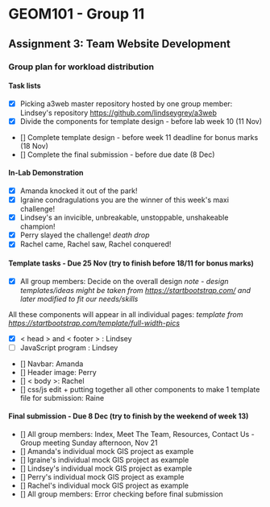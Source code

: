 # GEOM101 - Group 11
## Assignment 3: Team Website Development

### Group plan for workload distribution

#### Task lists

- [x] Picking a3web master repository hosted by one group member: Lindsey's repository https://github.com/lindseygrey/a3web
- [x] Divide the components for template design - before lab week 10 (11 Nov) 
- [] Complete template design - before week 11 deadline for bonus marks (18 Nov)
- [] Complete the final submission - before due date (8 Dec)

#### In-Lab Demonstration

- [x] Amanda knocked it out of the park!
- [x] Igraine condragulations you are the winner of this week's maxi challenge!
- [x] Lindsey's an invicible, unbreakable, unstoppable, unshakeable champion!
- [x] Perry slayed the challenge! *death drop*
- [x] Rachel came, Rachel saw, Rachel conquered!

#### Template tasks - Due **25 Nov** (try to finish before 18/11 for bonus marks)
- [x] All group members: Decide on the overall design
*note - design templates/ideas might be taken from https://startbootstrap.com/ and later modified to fit our needs/skills*

All these components will appear in all individual pages:
*template from https://startbootstrap.com/template/full-width-pics*
- [x] < head > and < footer > : Lindsey
- [ ] JavaScript program : Lindsey
- [] Navbar: Amanda
- [] Header image: Perry
- [] < body >: Rachel
- [] css/js edit + putting together all other components to make 1 template file for submission: Raine

#### Final submission - Due **8 Dec** (try to finish by the weekend of week 13)
- [] All group members: Index, Meet The Team, Resources, Contact Us - Group meeting Sunday afternoon, Nov 21
- [] Amanda's individual mock GIS project as example
- [] Igraine's individual mock GIS project as example
- [] Lindsey's individual mock GIS project as example
- [] Perry's individual mock GIS project as example
- [] Rachel's individual mock GIS project as example
- [] All group members: Error checking before final submission
